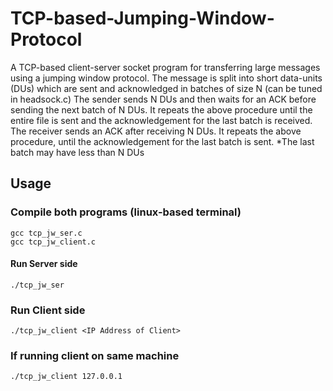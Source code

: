 # TCP-based-Jumping-Window-Protocol
A TCP-based client-server socket program for transferring large messages using a jumping window protocol. The message is split into short data-units (DUs) which are sent and acknowledged in batches of size N (can be tuned in headsock.c) The sender sends N DUs and then waits for an ACK before sending the next batch of N DUs. It repeats the above procedure until the entire file is sent and the acknowledgement for the last batch is received. The receiver sends an ACK after receiving N DUs. It repeats the above procedure, until the acknowledgement for the last batch is sent. *The last batch may have less than N DUs

## Usage 

### Compile both programs (linux-based terminal)

 ```
 gcc tcp_jw_ser.c
 gcc tcp_jw_client.c
 
 ```

#### Run Server side

```
./tcp_jw_ser
```

### Run Client side

```
./tcp_jw_client <IP Address of Client>
```
### If running client on same machine

```
./tcp_jw_client 127.0.0.1
